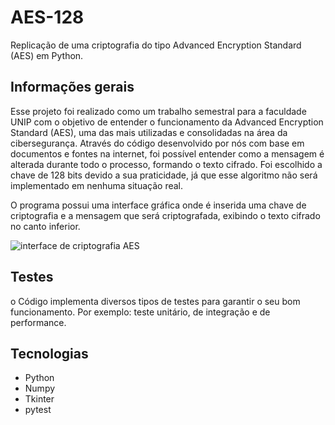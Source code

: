 # AES-128
Replicação de uma criptografia do tipo Advanced Encryption Standard (AES) em Python.

## Informações gerais

 Esse projeto foi realizado como um trabalho semestral para a faculdade UNIP com o objetivo de entender o funcionamento da Advanced Encryption Standard (AES), 
uma das mais utilizadas e consolidadas na área da cibersegurança. Através do código desenvolvido por nós com base em documentos e fontes na internet, 
foi possível entender como a mensagem é alterada durante todo o processo, formando o texto cifrado. Foi escolhido a chave de 128 bits devido a sua 
praticidade, já que esse algoritmo não será implementado em nenhuma situação real.

 O programa possui uma interface gráfica onde é inserida uma chave de criptografia e a mensagem que será criptografada, exibindo o texto cifrado no canto inferior.
 
![interface de criptografia AES](https://github.com/dyaghas/aps-criptografia-aes/assets/56042071/3ac89bc9-5f2e-4404-9356-e04952bb2171)

## Testes

 o Código implementa diversos tipos de testes para garantir o seu bom funcionamento. Por exemplo: teste unitário, de integração e de performance.


## Tecnologias

- Python
- Numpy
- Tkinter
- pytest
